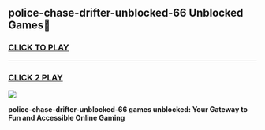 
## police-chase-drifter-unblocked-66 Unblocked Games👋
<h3>
<a href="https://news.freeplayer.one?title=police-chase-drifter-unblocked-66&ref=16F">CLICK TO PLAY</a></h3>
<hr>

<h3>
<a href="https://news.freeplayer.one?title=police-chase-drifter-unblocked-66&ref=16F">CLICK 2 PLAY</a>
  
</h3>

<a href="https://news.freeplayer.one?title=police-chase-drifter-unblocked-66&ref=16F/"><img src="https://clearcache.store/games.png"></a>


**police-chase-drifter-unblocked-66 games unblocked: Your Gateway to Fun and Accessible Online Gaming**
